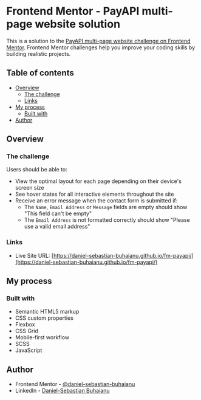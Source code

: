 # Frontend Mentor - PayAPI multi-page website solution

This is a solution to the [PayAPI multi-page website challenge on Frontend Mentor](https://www.frontendmentor.io/challenges/payapi-multipage-website-FDLR1Y11e). Frontend Mentor challenges help you improve your coding skills by building realistic projects. 

## Table of contents

- [Overview](#overview)
  - [The challenge](#the-challenge)
  - [Links](#links)
- [My process](#my-process)
  - [Built with](#built-with)
- [Author](#author)

## Overview

### The challenge

Users should be able to:

- View the optimal layout for each page depending on their device's screen size
- See hover states for all interactive elements throughout the site
- Receive an error message when the contact form is submitted if:
  - The `Name`, `Email Address` or `Message` fields are empty should show "This field can't be empty"
  - The `Email Address` is not formatted correctly should show "Please use a valid email address"

### Links

- Live Site URL: [https://daniel-sebastian-buhaianu.github.io/fm-payapi/](https://daniel-sebastian-buhaianu.github.io/fm-payapi/)

## My process

### Built with

- Semantic HTML5 markup
- CSS custom properties
- Flexbox
- CSS Grid
- Mobile-first workflow
- SCSS
- JavaScript

## Author

- Frontend Mentor - [@daniel-sebastian-buhaianu](https://www.frontendmentor.io/profile/daniel-sebastian-buhaianu)
- LinkedIn - [Daniel-Sebastian Buhaianu](https://www.linkedin.com/in/daniel-sebastian-buhaianu/)
